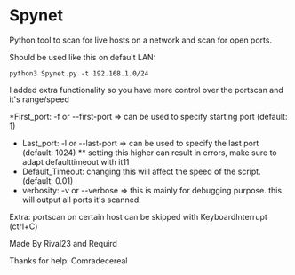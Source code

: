 # Spynet
Python tool to scan for live hosts on a network and scan for open ports.

Should be used like this on default LAN:

`python3 Spynet.py -t 192.168.1.0/24`

I added extra functionality so you have more control over the portscan and it's range/speed

*First_port: -f or --first-port => can be used to specify starting port (default: 1)
* Last_port: -l or --last-port => can be used to specify the last port (default: 1024)
** setting this higher can result in errors, make sure to adapt defaulttimeout with it11
* Default_Timeout: changing this will affect the speed of the script. (default: 0.01)
* verbosity: -v or --verbose => this is mainly for debugging purpose. this will output all ports it's scanned.

Extra: portscan on certain host can be skipped with KeyboardInterrupt (ctrl+C)


Made By Rival23 and Requird

Thanks for help: Comradecereal
